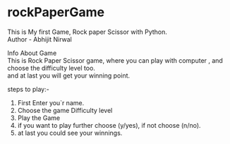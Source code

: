 # rockPaperGame
This is My first Game, Rock paper Scissor with Python.
<br>
Author - Abhijit Nirwal

Info About Game<br>
This is Rock Paper Scissor game, where you can play with computer , and choose the difficulty level too.<br>
and at last you will get your winning point.

steps to play:-<br>
1. First Enter you`r name.
2. Choose the game Difficulty level
3. Play the Game
4. if you want to play further choose (y/yes), if not choose (n/no).
5. at last you could see your winnings.